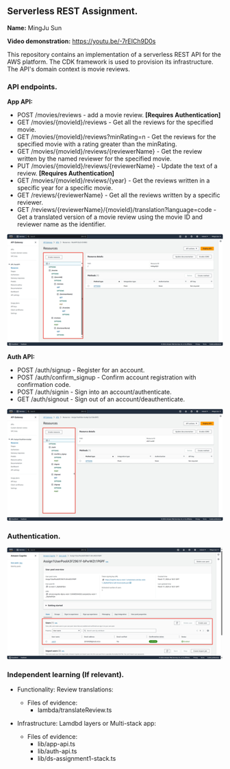 ## Serverless REST Assignment.

__Name:__ MingJu Sun

__Video demonstration:__ https://youtu.be/-7rEICh9D0s

This repository contains an implementation of a serverless REST API for the AWS platform. The CDK framework is used to provision its infrastructure. The API's domain context is movie reviews.

### API endpoints.

__App API:__
+ POST /movies/reviews - add a movie review. **[Requires Authentication]**
+ GET /movies/{movieId}/reviews - Get all the reviews for the specified movie.
+ GET /movies/{movieId}/reviews?minRating=n - Get the reviews for the specified movie with a rating greater than the minRating.
+ GET /movies/{movieId}/reviews/{reviewerName} - Get the review written by the named reviewer for the specified movie.
+ PUT /movies/{movieId}/reviews/{reviewerName} - Update the text of a review. **[Requires Authentication]**
+ GET /movies/{movieId}/reviews/{year} - Get the reviews written in a specific year for a specific movie.
+ GET /reviews/{reviewerName} - Get all the reviews written by a specific reviewer.
+ GET /reviews/{reviewerName}/{movieId}/translation?language=code - Get a translated version of a movie review using the movie ID and reviewer name as the identifier.

![](./images/001.png)

__Auth API:__

+ POST /auth/signup - Register for an account.
+ POST /auth/confirm_signup - Confirm account registration with confirmation code.
+ POST /auth/signin - Sign into an account/authenticate.
+ GET /auth/signout - Sign out of an account/deauthenticate.

![](./images/002.png)

### Authentication.

![](./images/003.png)

### Independent learning (If relevant).

+ Functionality: Review translations:
    + Files of evidence:
        + lambda/translateReview.ts

+ Infrastructure: Lamdbd layers or Multi-stack app:
    + Files of evidence:
        + lib/app-api.ts
        + lib/auth-api.ts
        + lib/ds-assignment1-stack.ts        